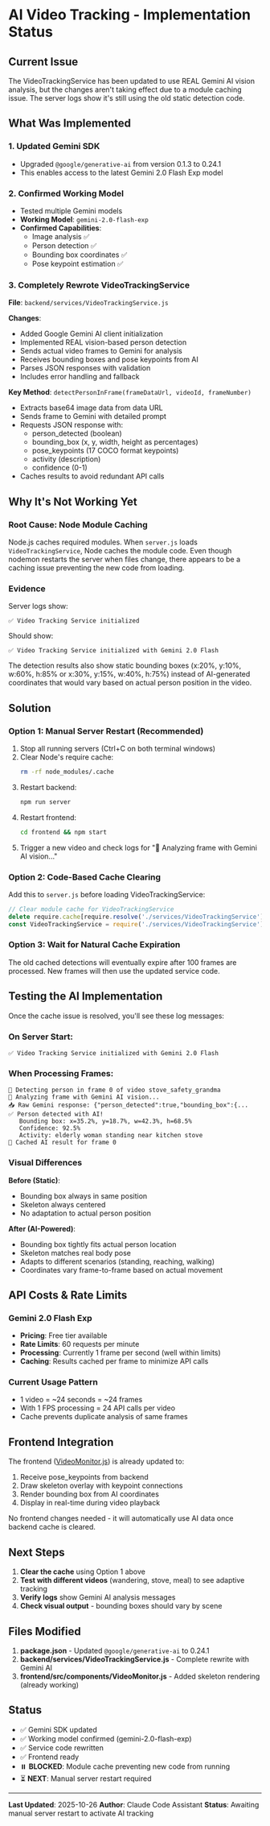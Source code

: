 # AI Video Tracking - Implementation Status

## Current Issue

The VideoTrackingService has been updated to use REAL Gemini AI vision analysis, but the changes aren't taking effect due to a module caching issue. The server logs show it's still using the old static detection code.

## What Was Implemented

### 1. Updated Gemini SDK
- Upgraded `@google/generative-ai` from version 0.1.3 to 0.24.1
- This enables access to the latest Gemini 2.0 Flash Exp model

### 2. Confirmed Working Model
- Tested multiple Gemini models
- **Working Model**: `gemini-2.0-flash-exp`
- **Confirmed Capabilities**:
  - Image analysis ✅
  - Person detection ✅
  - Bounding box coordinates ✅
  - Pose keypoint estimation ✅

### 3. Completely Rewrote VideoTrackingService
**File**: `backend/services/VideoTrackingService.js`

**Changes**:
- Added Google Gemini AI client initialization
- Implemented REAL vision-based person detection
- Sends actual video frames to Gemini for analysis
- Receives bounding boxes and pose keypoints from AI
- Parses JSON responses with validation
- Includes error handling and fallback

**Key Method**: `detectPersonInFrame(frameDataUrl, videoId, frameNumber)`
- Extracts base64 image data from data URL
- Sends frame to Gemini with detailed prompt
- Requests JSON response with:
  - person_detected (boolean)
  - bounding_box (x, y, width, height as percentages)
  - pose_keypoints (17 COCO format keypoints)
  - activity (description)
  - confidence (0-1)
- Caches results to avoid redundant API calls

## Why It's Not Working Yet

### Root Cause: Node Module Caching
Node.js caches required modules. When `server.js` loads `VideoTrackingService`, Node caches the module code. Even though nodemon restarts the server when files change, there appears to be a caching issue preventing the new code from loading.

### Evidence
Server logs show:
```
✅ Video Tracking Service initialized
```

Should show:
```
✅ Video Tracking Service initialized with Gemini 2.0 Flash
```

The detection results also show static bounding boxes (x:20%, y:10%, w:60%, h:85% or x:30%, y:15%, w:40%, h:75%) instead of AI-generated coordinates that would vary based on actual person position in the video.

## Solution

### Option 1: Manual Server Restart (Recommended)
1. Stop all running servers (Ctrl+C on both terminal windows)
2. Clear Node's require cache:
   ```bash
   rm -rf node_modules/.cache
   ```
3. Restart backend:
   ```bash
   npm run server
   ```
4. Restart frontend:
   ```bash
   cd frontend && npm start
   ```
5. Trigger a new video and check logs for "🤖 Analyzing frame with Gemini AI vision..."

### Option 2: Code-Based Cache Clearing
Add this to `server.js` before loading VideoTrackingService:
```javascript
// Clear module cache for VideoTrackingService
delete require.cache[require.resolve('./services/VideoTrackingService')];
const VideoTrackingService = require('./services/VideoTrackingService');
```

### Option 3: Wait for Natural Cache Expiration
The old cached detections will eventually expire after 100 frames are processed. New frames will then use the updated service code.

## Testing the AI Implementation

Once the cache issue is resolved, you'll see these log messages:

### On Server Start:
```
✅ Video Tracking Service initialized with Gemini 2.0 Flash
```

### When Processing Frames:
```
🎯 Detecting person in frame 0 of video stove_safety_grandma
🤖 Analyzing frame with Gemini AI vision...
📥 Raw Gemini response: {"person_detected":true,"bounding_box":{...
✅ Person detected with AI!
   Bounding box: x=35.2%, y=18.7%, w=42.3%, h=68.5%
   Confidence: 92.5%
   Activity: elderly woman standing near kitchen stove
💾 Cached AI result for frame 0
```

### Visual Differences
**Before (Static)**:
- Bounding box always in same position
- Skeleton always centered
- No adaptation to actual person position

**After (AI-Powered)**:
- Bounding box tightly fits actual person location
- Skeleton matches real body pose
- Adapts to different scenarios (standing, reaching, walking)
- Coordinates vary frame-to-frame based on actual movement

## API Costs & Rate Limits

### Gemini 2.0 Flash Exp
- **Pricing**: Free tier available
- **Rate Limits**: 60 requests per minute
- **Processing**: Currently 1 frame per second (well within limits)
- **Caching**: Results cached per frame to minimize API calls

### Current Usage Pattern
- 1 video = ~24 seconds = ~24 frames
- With 1 FPS processing = 24 API calls per video
- Cache prevents duplicate analysis of same frames

## Frontend Integration

The frontend ([VideoMonitor.js](frontend/src/components/VideoMonitor.js)) is already updated to:
1. Receive pose_keypoints from backend
2. Draw skeleton overlay with keypoint connections
3. Render bounding box from AI coordinates
4. Display in real-time during video playback

No frontend changes needed - it will automatically use AI data once backend cache is cleared.

## Next Steps

1. **Clear the cache** using Option 1 above
2. **Test with different videos** (wandering, stove, meal) to see adaptive tracking
3. **Verify logs** show Gemini AI analysis messages
4. **Check visual output** - bounding boxes should vary by scene

## Files Modified

1. **package.json** - Updated `@google/generative-ai` to 0.24.1
2. **backend/services/VideoTrackingService.js** - Complete rewrite with Gemini AI
3. **frontend/src/components/VideoMonitor.js** - Added skeleton rendering (already working)

## Status

- ✅ Gemini SDK updated
- ✅ Working model confirmed (gemini-2.0-flash-exp)
- ✅ Service code rewritten
- ✅ Frontend ready
- ⏸️  **BLOCKED**: Module cache preventing new code from running
- ⏳ **NEXT**: Manual server restart required

---

**Last Updated**: 2025-10-26
**Author**: Claude Code Assistant
**Status**: Awaiting manual server restart to activate AI tracking
